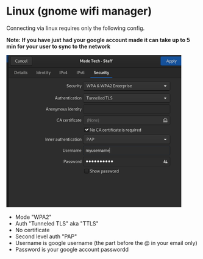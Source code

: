 # Linux (gnome wifi manager)

Connecting via linux requires only the following config.

**Note: If you have just had your google account made it can take up to 5 min for your user to sync to the network**

<img src="/guides/wifi/images/linux/linux-gnome-wifi-settings.png" height="400" />

- Mode "WPA2"
- Auth "Tunneled TLS" aka "TTLS"
- No certificate
- Second level auth "PAP"
- Username is google username (the part before the @ in your email only)
- Password is your google account passwordd
